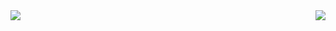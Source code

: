 <img align="left" src="https://github-readme-stats.vercel.app/api/top-langs/?username=fbosch&hide_langs_below=5&theme=dark&layout=compact&hide_border=true&bg_color=0d1118" />
<img align="right" src="https://github-readme-stats.vercel.app/api?username=fbosch&theme=dark&hide_border=true&bg_color=0d1118&hide_title=true&show_icons=true&icon_color=8b949e" />
